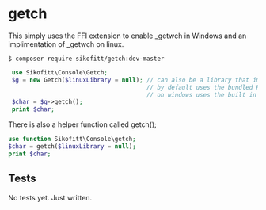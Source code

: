 # getch

This simply uses the FFI extension to enable _getwch in Windows and an implimentation of _getwch on linux.

```shell script
$ composer require sikofitt/getch:dev-master
```

```php
 use Sikofitt\Console\Getch;
 $g = new Getch($linuxLibrary = null); // can also be a library that implements a function called _getwch;
                                       // by default uses the bundled Resources/libgetwch.so
                                       // on windows uses the built in _getwch function.
 $char = $g->getch();
 print $char;
```

There is also a helper function called getch();

```php
use function Sikofitt\Console\getch;
$char = getch($linuxLibrary = null);
print $char;
```

## Tests
No tests yet.  Just written.